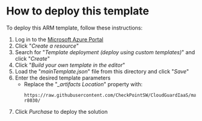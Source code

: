 # How to deploy this template
To deploy this ARM template, follow these instructions:
1. Log in to the [Microsoft Azure Portal](https://portal.azure.com)
2. Click "*Create a resource*"
3. Search for "*Template deployment (deploy using custom templates)*" and click "*Create*"
4. Click "*Build your own template in the editor*"
5. Load the "*mainTemplate.json*" file from this directory and click "*Save*"
6. Enter the desired template parameters
   - Replace the "*_artifacts Location*" property with:
      ```
      https://raw.githubusercontent.com/CheckPointSW/CloudGuardIaaS/master/deprecated/azure/templates/vmss-r8030/
      ```
7. Click *Purchase* to deploy the solution
